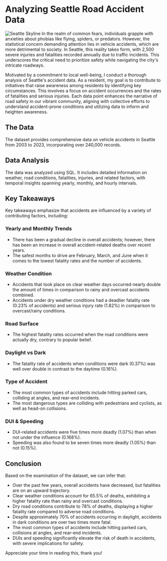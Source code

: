 # Analyzing Seattle Road Accident Data
![Seattle Skyline](C:\Users\chris\Downloads\seattle-skyline-from-queen-anne-hill-washington_800.jpg)
In the realm of common fears, individuals grapple with anxieties about phobias like flying, spiders, or predators. However, the statistical concern demanding attention lies in vehicle accidents, which are more detrimental to society. In Seattle, this reality takes form, with 2,500 severe injuries and fatalities recorded annually due to traffic incidents. This underscores the critical need to prioritize safety while navigating the city's intricate roadways.

Motivated by a commitment to local well-being, I conduct a thorough analysis of Seattle's accident data. As a resident, my goal is to contribute to initiatives that raise awareness among residents by identifying key circumstances. This involves a focus on accident occurrences and the rates of fatalities and serious injuries. Each data point enhances the narrative of road safety in our vibrant community, aligning with collective efforts to understand accident-prone conditions and utilizing data to inform and heighten awareness.

## The Data

The dataset provides comprehensive data on vehicle accidents in Seattle from 2003 to 2023, incorporating over 240,000 records.

## Data Analysis

The data was analyzed using SQL. It includes detailed information on weather, road conditions, fatalities, injuries, and related factors, with temporal insights spanning yearly, monthly, and hourly intervals.

## Key Takeaways

Key takeaways emphasize that accidents are influenced by a variety of contributing factors, including:

### Yearly and Monthly Trends

- There has been a gradual decline in overall accidents; however, there has been an increase in overall accident-related deaths over recent years.
- The safest months to drive are February, March, and June when it comes to the lowest fatality rates and the number of accidents.

### Weather Condition

- Accidents that took place on clear weather days occurred nearly double the amount of times in comparison to rainy and overcast accidents combined.
- Accidents under dry weather conditions had a deadlier fatality rate (0.23% of accidents) and serious injury rate (1.82%) in comparison to overcast/rainy conditions.

### Road Surface

- The highest fatality rates occurred when the road conditions were actually dry, contrary to popular belief.

### Daylight vs Dark

- The fatality rate of accidents when conditions were dark (0.37%) was well over double in contrast to the daytime (0.16%).

### Type of Accident

- The most common types of accidents include hitting parked cars, colliding at angles, and rear-end incidents.
- The most dangerous types are colliding with pedestrians and cyclists, as well as head-on collisions.

### DUI & Speeding

- DUI-related accidents were five times more deadly (1.07%) than when not under the influence (0.168%).
- Speeding was also found to be seven times more deadly (1.05%) than not (0.15%).

## Conclusion

Based on the examination of the dataset, we can infer that:

- Over the past few years, overall accidents have decreased, but fatalities are on an upward trajectory.
- Clear weather conditions account for 65.5% of deaths, exhibiting a higher fatality rate than rainy and overcast conditions.
- Dry road conditions contribute to 78% of deaths, displaying a higher fatality rate compared to adverse road conditions.
- Despite approximately 70% of accidents occurring in daylight, accidents in dark conditions are over two times more fatal.
- The most common types of accidents include hitting parked cars, collisions at angles, and rear-end incidents.
- DUIs and speeding significantly elevate the risk of death in accidents, with severe implications for safety.

Appreciate your time in reading this, thank you!
